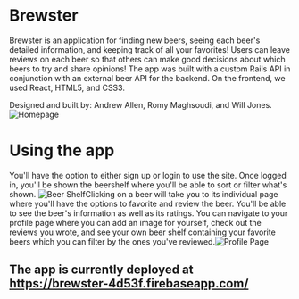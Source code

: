 # Brewster

   Brewster is an application for finding new beers, seeing each beer's detailed information, and keeping track of all your favorites! Users can leave reviews on each beer so that others can make good decisions about which beers to try and share opinions! The app was built with a custom Rails API in conjunction with an external beer API for the backend. On the frontend, we used React, HTML5, and CSS3.

 Designed and built by: Andrew Allen, Romy Maghsoudi, and Will Jones. 
 ![Homepage](https://user-images.githubusercontent.com/43018235/64890663-3068c600-d63e-11e9-9713-5f51a5b658dc.png)

# Using the app

   You'll have the option to either sign up or login to use the site. Once logged in, you'll be shown the beershelf where you'll be able to sort or filter what's shown. ![Beer Shelf](https://user-images.githubusercontent.com/43018235/64890690-378fd400-d63e-11e9-99e7-52334416b37f.png)Clicking on a beer will take you to its individual page where you'll have the options to favorite and review the beer. You'll be able to see the beer's information as well as its ratings. You can navigate to your profile page where you can add an image for yourself, check out the reviews you wrote, and see your own beer shelf containing your favorite beers which you can filter by the ones you've reviewed.![Profile Page](https://user-images.githubusercontent.com/43018235/64890701-3f4f7880-d63e-11e9-8c33-cf8bb9d66605.png)


## The app is currently deployed at https://brewster-4d53f.firebaseapp.com/
